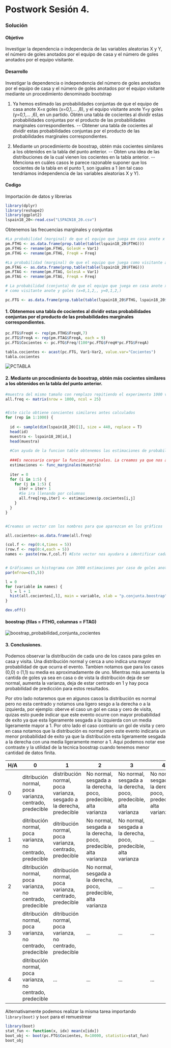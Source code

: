 # Postwork Sesión 4.

### Solución

#### Objetivo

Investigar la dependencia o independecia de las variables aleatorias X y Y, el número de goles anotados por el equipo de casa y el número de goles anotados por el equipo visitante.

#### Desarrollo
Investigar la dependencia o independencia del número de goles anotados por el equipo de casa y el número de goles anotados por el equipo visitante mediante un procedimiento denominado bootstrap

1. Ya hemos estimado las probabilidades conjuntas de que el equipo de casa anote X=x goles (x=0,1,... ,8), y el equipo visitante anote Y=y goles (y=0,1,... ,6), en un partido. Obtén una tabla de cocientes al dividir estas probabilidades conjuntas por el producto de las probabilidades marginales correspondientes.
-- Obtener una tabla de cocientes al dividir estas probabilidades conjuntas por el producto de las probabilidades marginales correspondientes.

2. Mediante un procedimiento de boostrap, obtén más cocientes similares a los obtenidos en la tabla del punto anterior.
-- Obten una idea de las distribuciones de la cual vienen los cocientes en la tabla anterior. 
-- Menciona en cuáles casos le parece razonable suponer que los cocientes de la tabla en el punto 1, son iguales a 1 (en tal caso tendríamos independencia de las variables aleatorias X y Y).

#### Codigo 

Importación de datos y librerias
```R
library(dplyr)
library(reshape2)
library(ggplot2)
lspain18_20<-read.csv("LSPAIN18_20.csv")
```

Obtenemos las frecuencias marginales y conjuntas
```R
#La probabilidad (marginal) de que el equipo que juega en casa anote x goles (x=0,1,2,)
pm.FTHG <- as.data.frame(prop.table(table(lspain18_20$FTHG)))
pm.FTHG <- rename(pm.FTHG, GolesH = Var1)
pm.FTHG <- rename(pm.FTHG, FreqH = Freq)

#La probabilidad (marginal) de que el equipo que juega como visitante anote y goles (y=0,1,2,)
pm.FTAG <- as.data.frame(prop.table(table(lspain18_20$FTAG)))
pm.FTAG <- rename(pm.FTAG, GolesA = Var1)
pm.FTAG <- rename(pm.FTAG, FreqA = Freq)

# La probabilidad (conjunta) de que el equipo que juega en casa anote x goles y el equipo que juega 
# como visitante anote y goles (x=0,1,2,, y=0,1,2,)

pc.FTG <- as.data.frame(prop.table(table(lspain18_20$FTHG, lspain18_20$FTAG)) * 100)
```

#### 1. Obtenemos una tabla de cocientes al dividir estas probabilidades conjuntas por el producto de las probabilidades marginales correspondientes.
```R
pc.FTG$FreqH <- rep(pm.FTHG$FreqH,7)
pc.FTG$FreqA <- rep(pm.FTAG$FreqA, each = 9)
pc.FTG$Cocientes <- pc.FTG$Freq/(100*pc.FTG$FreqH*pc.FTG$FreqA)

tabla.cocientes <- acast(pc.FTG, Var1~Var2, value.var="Cocientes")
tabla.cocientes
```
![PCTABLA](https://user-images.githubusercontent.com/71915068/105949628-9935c000-6032-11eb-9514-06c23793d355.PNG)

#### 2. Mediante un procedimiento de boostrap, obtén más cocientes similares a los obtenidos en la tabla del punto anterior.
```R
#muestra del mismo tamaño con remplazo repitiendo el experimento 1000 veces
all.freq <- matrix(nrow = 1000, ncol = 25)


#Este ciclo obtiene concientes similares antes calculados
for (rep in 1:1000) {
  
  id <- sample(dim(lspain18_20)[1], size = 440, replace = T)
  head(id)
  muestra <- lspain18_20[id,]
  head(muestra)
  
  #Con ayuda de la funcion table obtenemos las estimaciones de probabilidades
  
  ###Es necesario cargar la funcion_marginales. La creamos ya que nos ayuda a reciclar codigo y nos ahorra un poco de tiempo.
  estimaciones <- func_marginales(muestra) 
  
  iter = 0
  for (i in 1:5) {
    for (j in 1:5) {
      iter = iter+ 1
      #Se ira llenando por columnas
      all.freq[rep,iter] <- estimaciones$p.cocientes[i,j]
    }
  }
}


#Creamos un vector con los nombres para que aparezcan en los gráficos

all.cocientes<-as.data.frame(all.freq)

(col.f <- rep(0:4,times = 5))
(row.f <- rep(0:4,each = 5))
names <- paste(row.f,col.f) #Este vector nos ayudara a identificar cada caso


# Gráficamos un histograma con 1000 estimaciones por caso de goles anotados y de visita
par(mfrow=c(5,5))

l = 0
for (variable in names) {
  l = l + 1
  hist(all.cocientes[,l], main = variable, xlab = "p.conjunta.boostrap")
}

dev.off()  
```
#### boostrap (filas = FTHG, columnas = FTAG)
![boostrap_probabilidad_conjunta_cocientes](https://user-images.githubusercontent.com/71915068/106407655-3eb9ac80-6402-11eb-82bd-95857f156bab.png)

#### 3. Conclusiones.
Podemos observar la distribución de cada uno de los casos para goles en casa y visita. Una distribución normal y cerca a uno indica una mayor probabilidad de que ocurra el evento. Tambien notamos que para los casos (0,0) o (1,1) su media es aproximadamente de uno. Mientras más aumenta la cantida de goles ya sea en casa o de vista la distribución deja de ser normal, aumenta la varianza, deja de estar centrado en 1 y hay poca probabilidad de predicción para estos resultados.

Por otro lado notaremos que en algunos casos la distribución es normal pero no esta centrado y notamos una ligero sesgo a la derecha o a la izquierda, por ejemplo: oberve el caso un gol en casa y cero de visita, quizas esto puede indicar que este evento ocurre con mayor probabilidad de exito ya que esta ligeramente sesgada a la izquierda con un media ligeramente mayor a 1. Por otro lado el caso contrario un gol de visita y cero en casa notamos que la distribución es normal pero este evento indicaria un menor probabilidad de exito ya que la distribución esta ligeramente sesgada a la derecha con una media ligeramente menor a 1. Aqui podemos notar ese contraste y la utilidad de la tecnica boostrap cuando tenemos menor cantidad de datos finita.


| H/A  |0   |1   | 2  | 3  |4   |
|---|---|---|---|---|---|
|0   |ditribución normal, poca varianza, centrado, predecible   |distribución normal, poca varianza, sesgado a la derecha, predecible|No normal, sesgada a la derecha, poco, predecible, alta varianza|No normal, sesgada a la derecha, poco, predecible, alta varianza|No normal, sesgada a la derecha, poco, predecible, alta varianza|
|1  |ditribución normal, poca varianza, no centrado, predecible   |ditribución normal, poca varianza, centrado, predecible  | No normal, sesgada a la derecha, poco, predecible, alta varianza |  No normal, sesgada a la derecha, poco, predecible, alta varianza | ... |
|2  | ditribución normal, poca varianza, no centrado, predecible  |ditribución normal, poca varianza, centrado, predecible | No normal, sesgada a la derecha, poco, predecible, alta varianza  | ...  | ...  |
|3  | ditribución normal, poca varianza, no centrado, predecible  |ditribución normal, poca varianza, no centrado, predecible|...|...|...|
|4  |ditribución normal, poca varianza, no centrado, predecible   | ...  | ... | ... | ... |

Alternativamente podemos realizar la misma tarea importando `library(boot)` y `boot` para el remuestrear
```R
library(boot)
stat_fun <- function(x, idx) mean(x[idx])
boot_obj <- boot(pc.FTG$Cocientes, R=10000, statistic=stat_fun)
boot_obj
```
